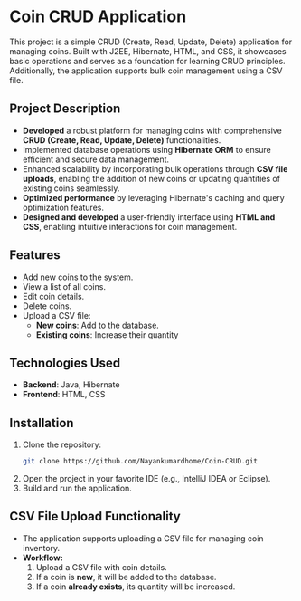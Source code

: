 # Coin CRUD Application

This project is a simple CRUD (Create, Read, Update, Delete) application for managing coins. Built with J2EE, Hibernate, HTML, and CSS, it showcases basic operations and serves as a foundation for learning CRUD principles. Additionally, the application supports bulk coin management using a CSV file.

## Project Description
- **Developed** a robust platform for managing coins with comprehensive **CRUD (Create, Read, Update, Delete)** functionalities.
- Implemented database operations using **Hibernate ORM** to ensure efficient and secure data management.
- Enhanced scalability by incorporating bulk operations through **CSV file uploads**, enabling the addition of new coins or updating quantities of existing coins seamlessly.
- **Optimized performance** by leveraging Hibernate's caching and query optimization features.
- **Designed and developed** a user-friendly interface using **HTML and CSS**, enabling intuitive interactions for coin management.

## Features
- Add new coins to the system.
- View a list of all coins.
- Edit coin details.
- Delete coins.
- Upload a CSV file:
   - **New coins**: Add to the database.
   - **Existing coins**: Increase their quantity

## Technologies Used
- **Backend**: Java, Hibernate
- **Frontend**: HTML, CSS

## Installation
1. Clone the repository:
   ```bash
   git clone https://github.com/Nayankumardhome/Coin-CRUD.git

2. Open the project in your favorite IDE (e.g., IntelliJ IDEA or Eclipse).
3. Build and run the application.

## CSV File Upload Functionality
- The application supports uploading a CSV file for managing coin inventory.
- **Workflow:**
   1. Upload a CSV file with coin details.
   2. If a coin is **new**, it will be added to the database.
   3. If a coin **already exists**, its quantity will be increased.
